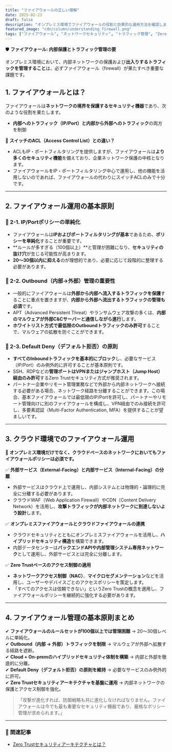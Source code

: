 ```yaml
---
title: "ファイアウォールの正しい理解"
date: 2025-02-23
draft: false
description: "オンプレミス環境でファイアウォールの役割と効果的な運用方法を確認します。ネットワーク保護とトラフィック管理の鍵は何ですか？"
featured_image: "cdn/column/understanding_firewall.png"
tags: ["ファイアウォール", "ネットワークセキュリティ", "トラフィック管理", "Zero Trust", "PLURA-XDR"]
---
```


🛡️ **ファイアウォール: 内部保護とトラフィック管理の要**

オンプレミス環境において、内部ネットワークの保護および**出入りするトラフィックを管理すること**は、必ずファイアウォール（firewall）が果たすべき重要な課題です。

## 1. ファイアウォールとは？

ファイアウォールは**ネットワークの境界を保護するセキュリティ機器**であり、次のような役割を果たします。

- **内部へのトラフィック（IP/Port）**と**内部から外部へのトラフィック**の両方を制御

📌 **スイッチのACL（Access Control List）との違い？**
- ACLもIP・ポートフィルタリングを提供しますが、ファイアウォールは**より多くのセキュリティ機能**を備えており、企業ネットワーク保護の中核となります。
- ファイアウォールをIP・ポートフィルタリング中心で運用し、他の機能を活用しないのであれば、ファイアウォールの代わりにスイッチACLのみで十分です。

---

## 2. ファイアウォール運用の基本原則

### 🔹 2-1. **IP/Portポリシーの単純化**
- ファイアウォールは**IPおよびポートフィルタリングが基本**であるため、**ポリシーを単純化**することが重要です。
- **ルールが多すぎる（100個以上）**と管理が困難になり、**セキュリティの抜け穴**が生じる可能性が高まります。
- **20～30個以内に抑える**のが理想的であり、必要に応じて段階的に整理する必要があります。

### 🔹 2-2. **Outbound（内部→外部）管理の重要性**
- 一般的にファイアウォールは**外部から内部へ流入するトラフィックを保護**することに重点を置きますが、**内部から外部へ流出するトラフィックの管理も必須**です。
- APT（Advanced Persistent Threat）やランサムウェア攻撃の多くは、**内部のマルウェアが外部C&Cサーバーと通信しながら進行**します。
- **ホワイトリスト方式で最低限のOutboundトラフィックのみ許可**することで、マルウェアの拡散を防ぐことができます。

### 🔹 2-3. **Default Deny（デフォルト拒否）の原則**
- **すべてのInboundトラフィックを基本的にブロック**し、必要なサービス（IP/Port）のみ例外的に許可することが基本原則です。
- SSH、RDPなどの**管理ポートはVPNまたはジャンプホスト（Jump Host）経由のみ許可**するZero Trustセキュリティ方式が推奨されます。
- パートナー企業やリモート管理業務などで外部から内部ネットワークへ接続する必要がある場合、ネットワーク経路を分離することができます。この場合、基本ファイアウォールでは最低限のIP/Portを許可し、パートナーやリモート管理向けに別のファイアウォールを構成し、VPN経由でのみ接続を許可し、多要素認証（Multi-Factor Authentication, MFA）を提供することが望ましいです。

---

## 3. クラウド環境でのファイアウォール運用

🚀 **オンプレミス環境だけでなく、クラウドベースのネットワークにおいてもファイアウォールポリシーは必須です。**

✅ **外部サービス（External-Facing）と内部サービス（Internal-Facing）の分離**
- 外部サービスはクラウド上で運用し、内部システムとは物理的・論理的に完全に分離する必要があります。
- クラウドWAF（Web Application Firewall）やCDN（Content Delivery Network）を活用し、**攻撃トラフィックが内部ネットワークに到達しないよう設計**します。

✅ **オンプレミスファイアウォールとクラウドファイアウォールの連携**
- クラウドセキュリティとともにオンプレミスファイアウォールを活用し、**ハイブリッドセキュリティ構造**を構築できます。
- 内部データセンターは**バックエンドAPIや内部管理システム専用ネットワーク**として運用し、外部サービスとは完全に分離します。

✅ **Zero Trustベースのアクセス制御の適用**
- **ネットワークアクセス制御（NAC）**、**マイクロセグメンテーション**などを活用し、ユーザーやデバイスごとのアクセスポリシーを策定します。
- 「すべてのアクセスは信頼できない」というZero Trustの概念を適用し、ファイアウォールポリシーを継続的に強化する必要があります。

---

## 4. ファイアウォール管理の基本原則まとめ

✔ **ファイアウォールのルールセットが100個以上では管理困難** → 20～30個レベルに単純化。  
✔ **Outbound（内部 → 外部）トラフィックを制限** → マルウェアが外部へ拡散する経路を遮断。  
✔ **Cloud + On-premのハイブリッドセキュリティ体制を構築** → 内部と外部を徹底的に分離。  
✔ **Default Deny（デフォルト拒否）の原則を維持** → 必要なサービスのみ例外的に許可。  
✔ **Zero Trustセキュリティアーキテクチャを基盤に運用** → 内部ネットワークの保護とアクセス制御を強化。  

> 「攻撃が進化すれば、防御戦略も共に進化しなければなりません。ファイアウォールは今でも最も重要なセキュリティ機器であり、厳格なポリシー管理が求められます。」

---

### 📖 **関連記事**
- [Zero Trustセキュリティアーキテクチャとは？](https://blog.plura.io/ja/column/zero_trust_architecture/)
